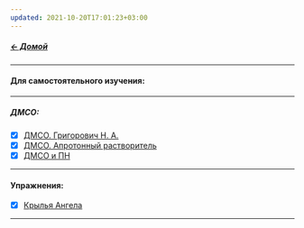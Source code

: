 ```yaml
---
updated: 2021-10-20T17:01:23+03:00
---
```


##### [← Домой](!0SB.md)   
*** 
#### Для самостоятельного изучения:
***
##### ДМСО:  
- [x] [ДМСО. Григорович Н. А.](DMSO_NANO.md)   
- [x] [ДМСО. Апротонный растворитель](DMSO_APROTON.md)
- [x] [ДМСО и ПН](https://t.me/osbmd/2689)  
***
#### Упражнения:  
- [x] [Крылья Ангела](U__Krylia_Angela.md)  

***
